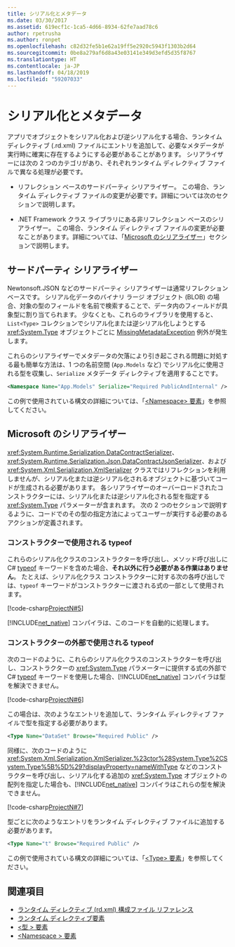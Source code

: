 ```yaml
---
title: シリアル化とメタデータ
ms.date: 03/30/2017
ms.assetid: 619ecf1c-1ca5-4d66-8934-62fe7aad78c6
author: rpetrusha
ms.author: ronpet
ms.openlocfilehash: c82d32fe5b1e62a19ff5e2920c5943f1303b2d64
ms.sourcegitcommit: 0be8a279af6d8a43e03141e349d3efd5d35f8767
ms.translationtype: HT
ms.contentlocale: ja-JP
ms.lasthandoff: 04/18/2019
ms.locfileid: "59207033"
---
```

# <a name="serialization-and-metadata"></a>シリアル化とメタデータ
アプリでオブジェクトをシリアル化および逆シリアル化する場合、ランタイム ディレクティブ (.rd.xml) ファイルにエントリを追加して、必要なメタデータが実行時に確実に存在するようにする必要があることがあります。 シリアライザーには次の 2 つのカテゴリがあり、それぞれランタイム ディレクティブ ファイルで異なる処理が必要です。  
  
-   リフレクション ベースのサードパーティ シリアライザー。 この場合、ランタイム ディレクティブ ファイルの変更が必要です。詳細については次のセクションで説明します。  
  
-   .NET Framework クラス ライブラリにある非リフレクション ベースのシリアライザー。 この場合、ランタイム ディレクティブ ファイルの変更が必要なことがあります。詳細については、「[Microsoft のシリアライザー](#Microsoft)」セクションで説明します。  
  
<a name="ThirdParty"></a>   
## <a name="third-party-serializers"></a>サードパーティ シリアライザー  
 Newtonsoft.JSON などのサードパーティ シリアライザーは通常リフレクション ベースです。 シリアル化データのバイナリ ラージ オブジェクト (BLOB) の場合、対象の型のフィールドを名前で検索することで、データ内のフィールドが具象型に割り当てられます。 少なくとも、これらのライブラリを使用すると、`List<Type>` コレクションでシリアル化または逆シリアル化しようとする <xref:System.Type> オブジェクトごとに [MissingMetadataException](../../../docs/framework/net-native/missingmetadataexception-class-net-native.md) 例外が発生します。  
  
 これらのシリアライザーでメタデータの欠落により引き起こされる問題に対処する最も簡単な方法は、1 つの名前空間 (`App.Models` など) でシリアル化に使用される型を収集し、`Serialize` メタデータ ディレクティブを適用することです。  
  
```xml  
<Namespace Name="App.Models" Serialize="Required PublicAndInternal" />  
```  
  
 この例で使用されている構文の詳細については、「[\<Namespace> 要素](../../../docs/framework/net-native/namespace-element-net-native.md)」を参照してください。  
  
<a name="Microsoft"></a>   
## <a name="microsoft-serializers"></a>Microsoft のシリアライザー  
 <xref:System.Runtime.Serialization.DataContractSerializer>、<xref:System.Runtime.Serialization.Json.DataContractJsonSerializer>、および <xref:System.Xml.Serialization.XmlSerializer> クラスではリフレクションを利用しませんが、シリアル化または逆シリアル化されるオブジェクトに基づいてコードが生成される必要があります。 各シリアライザーのオーバーロードされたコンストラクターには、シリアル化または逆シリアル化される型を指定する <xref:System.Type> パラメーターが含まれます。 次の 2 つのセクションで説明するように、コードでのその型の指定方法によってユーザーが実行する必要のあるアクションが定義されます。  
  
### <a name="typeof-used-in-the-constructor"></a>コンストラクターで使用される typeof  
 これらのシリアル化クラスのコンストラクターを呼び出し、メソッド呼び出しに C# [typeof](~/docs/csharp/language-reference/keywords/typeof.md) キーワードを含めた場合、**それ以外に行う必要がある作業はありません**。 たとえば、シリアル化クラス コンストラクターに対する次の各呼び出しでは、`typeof` キーワードがコンストラクターに渡される式の一部として使用されます。  
  
 [!code-csharp[ProjectN#5](../../../samples/snippets/csharp/VS_Snippets_CLR/projectn/cs/serialize1.cs#5)]  
  
 [!INCLUDE[net_native](../../../includes/net-native-md.md)] コンパイラは、このコードを自動的に処理します。  
  
### <a name="typeof-used-outside-the-constructor"></a>コンストラクターの外部で使用される typeof  
 次のコードのように、これらのシリアル化クラスのコンストラクターを呼び出し、コンストラクターの <xref:System.Type> パラメーターに提供する式の外部で C# [typeof](~/docs/csharp/language-reference/keywords/typeof.md) キーワードを使用した場合、[!INCLUDE[net_native](../../../includes/net-native-md.md)] コンパイラは型を解決できません。  
  
 [!code-csharp[ProjectN#6](../../../samples/snippets/csharp/VS_Snippets_CLR/projectn/cs/serialize1.cs#6)]  
  
 この場合は、次のようなエントリを追加して、ランタイム ディレクティブ ファイルで型を指定する必要があります。  
  
```xml  
<Type Name="DataSet" Browse="Required Public" />  
```  
  
 同様に、次のコードのように <xref:System.Xml.Serialization.XmlSerializer.%23ctor%28System.Type%2CSystem.Type%5B%5D%29?displayProperty=nameWithType> などのコンストラクターを呼び出し、シリアル化する追加の <xref:System.Type> オブジェクトの配列を指定した場合も、[!INCLUDE[net_native](../../../includes/net-native-md.md)] コンパイラはこれらの型を解決できません。  
  
 [!code-csharp[ProjectN#7](../../../samples/snippets/csharp/VS_Snippets_CLR/projectn/cs/serialize1.cs#7)]  
  
 型ごとに次のようなエントリをランタイム ディレクティブ ファイルに追加する必要があります。  
  
```xml  
<Type Name="t" Browse="Required Public" />  
```  
  
 この例で使用されている構文の詳細については、「[\<Type> 要素](../../../docs/framework/net-native/type-element-net-native.md)」を参照してください。  
  
## <a name="see-also"></a>関連項目

- [ランタイム ディレクティブ (rd.xml) 構成ファイル リファレンス](../../../docs/framework/net-native/runtime-directives-rd-xml-configuration-file-reference.md)
- [ランタイム ディレクティブ要素](../../../docs/framework/net-native/runtime-directive-elements.md)
- [\<型 > 要素](../../../docs/framework/net-native/type-element-net-native.md)
- [\<Namespace > 要素](../../../docs/framework/net-native/namespace-element-net-native.md)
